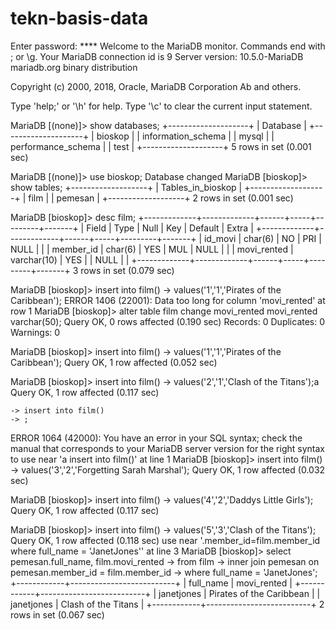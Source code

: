 # tekn-basis-data
Enter password: ****
Welcome to the MariaDB monitor.  Commands end with ; or \g.
Your MariaDB connection id is 9
Server version: 10.5.0-MariaDB mariadb.org binary distribution

Copyright (c) 2000, 2018, Oracle, MariaDB Corporation Ab and others.

Type 'help;' or '\h' for help. Type '\c' to clear the current input statement.

MariaDB [(none)]> show databases;
+--------------------+
| Database           |
+--------------------+
| bioskop            |
| information_schema |
| mysql              |
| performance_schema |
| test               |
+--------------------+
5 rows in set (0.001 sec)

MariaDB [(none)]> use bioskop;
Database changed
MariaDB [bioskop]> show tables;
+-------------------+
| Tables_in_bioskop |
+-------------------+
| film              |
| pemesan           |
+-------------------+
2 rows in set (0.001 sec)

MariaDB [bioskop]> desc film;
+-------------+-------------+------+-----+---------+-------+
| Field       | Type        | Null | Key | Default | Extra |
+-------------+-------------+------+-----+---------+-------+
| id_movi     | char(6)     | NO   | PRI | NULL    |       |
| member_id   | char(6)     | YES  | MUL | NULL    |       |
| movi_rented | varchar(10) | YES  |     | NULL    |       |
+-------------+-------------+------+-----+---------+-------+
3 rows in set (0.079 sec)

MariaDB [bioskop]> insert into film()
    -> values('1','1','Pirates of the Caribbean');
ERROR 1406 (22001): Data too long for column 'movi_rented' at row 1
MariaDB [bioskop]> alter table film change movi_rented movi_rented varchar(50);
Query OK, 0 rows affected (0.190 sec)
Records: 0  Duplicates: 0  Warnings: 0

MariaDB [bioskop]> insert into film()
    -> values('1','1','Pirates of the Caribbean');
Query OK, 1 row affected (0.052 sec)

MariaDB [bioskop]> insert into film()
    -> values('2','1','Clash of the Titans');a
Query OK, 1 row affected (0.117 sec)

    -> insert into film()
    -> ;
ERROR 1064 (42000): You have an error in your SQL syntax; check the manual that corresponds to your MariaDB server version for the right syntax to use near 'a
insert into film()' at line 1
MariaDB [bioskop]> insert into film()
    -> values('3','2','Forgetting Sarah Marshal');
Query OK, 1 row affected (0.032 sec)

MariaDB [bioskop]> insert into film()
    -> values('4','2','Daddys Little Girls');
Query OK, 1 row affected (0.117 sec)

MariaDB [bioskop]> insert into film()
    -> values('5','3','Clash of the Titans');
Query OK, 1 row affected (0.118 sec)
use near '.member_id=film.member_id
where full_name = 'JanetJones'' at line 3
MariaDB [bioskop]> select pemesan.full_name, film.movi_rented
    -> from film
    -> inner join pemesan on pemesan.member_id = film.member_id
    -> where full_name = 'JanetJones';
+------------+--------------------------+
| full_name  | movi_rented              |
+------------+--------------------------+
| janetjones | Pirates of the Caribbean |
| janetjones | Clash of the Titans      |
+------------+--------------------------+
2 rows in set (0.067 sec)
